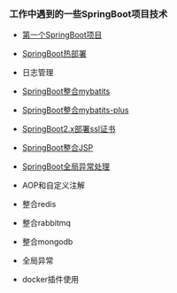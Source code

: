 ### 工作中遇到的一些SpringBoot项目技术

- [第一个SpringBoot项目](spring-boot-first-demo) 

- [SpringBoot热部署](spring-boot-devtools)

- 日志管理

- [SpringBoot整合mybatits](spring-boot-mybatits)

- [SpringBoot整合mybatits-plus](spring-boot-mybatits-plus)

- [SpringBoot2.x部署ssl证书](spring-boot-https)

- [SpringBoot整合JSP](spring-boot-jsp)

- [SpringBoot全局异常处理](spring-boot-global-exception)

- AOP和自定义注解

- 整合redis

- 整合rabbitmq

- 整合mongodb

- 全局异常

- docker插件使用